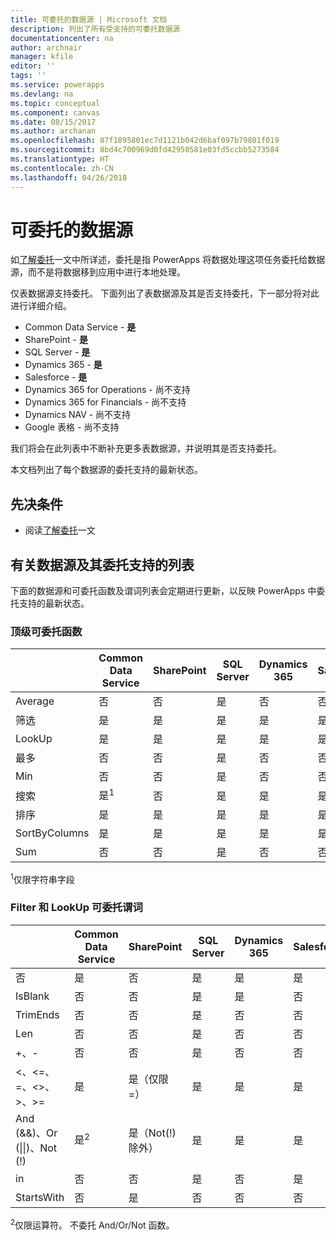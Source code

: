 ```yaml
---
title: 可委托的数据源 | Microsoft 文档
description: 列出了所有受支持的可委托数据源
documentationcenter: na
author: archnair
manager: kfile
editor: ''
tags: ''
ms.service: powerapps
ms.devlang: na
ms.topic: conceptual
ms.component: canvas
ms.date: 08/15/2017
ms.author: archanan
ms.openlocfilehash: 87f1895801ec7d1121b042d6baf097b79801f019
ms.sourcegitcommit: 8bd4c700969d0fd42950581e03fd5ccbb5273584
ms.translationtype: HT
ms.contentlocale: zh-CN
ms.lasthandoff: 04/26/2018
---
```

# <a name="delegable-data-sources"></a>可委托的数据源
如[了解委托](delegation-overview.md)一文中所详述，委托是指 PowerApps 将数据处理这项任务委托给数据源，而不是将数据移到应用中进行本地处理。

仅表数据源支持委托。 下面列出了表数据源及其是否支持委托，下一部分将对此进行详细介绍。

* Common Data Service - **是**
* SharePoint - **是**
* SQL Server - **是**
* Dynamics 365 - **是**
* Salesforce - **是**
* Dynamics 365 for Operations - 尚不支持
* Dynamics 365 for Financials - 尚不支持
* Dynamics NAV - 尚不支持
* Google 表格 - 尚不支持

我们将会在此列表中不断补充更多表数据源，并说明其是否支持委托。

本文档列出了每个数据源的委托支持的最新状态。

## <a name="prerequisites"></a>先决条件

* 阅读[了解委托](delegation-overview.md)一文

## <a name="list-of-data-sources-and-supported-delegation"></a>有关数据源及其委托支持的列表
下面的数据源和可委托函数及谓词列表会定期进行更新，以反映 PowerApps 中委托支持的最新状态。

### <a name="top-level-delegable-functions"></a>顶级可委托函数
| &nbsp; | Common Data Service | SharePoint | SQL Server | Dynamics 365 | Salesforce |
| --- | --- | --- | --- | --- | --- |
| Average |否 |否 |是 |否 |否 |
| 筛选 |是 |是 |是 |是 |是 |
| LookUp |是 |是 |是 |是 |是 |
| 最多 |否 |否 |是 |否 |否 |
| Min |否 |否 |是 |否 |否 |
| 搜索 |是<sup>1</sup> |否 |是 |是 |是 |
| 排序 |是 |是 |是 |是 |是 |
| SortByColumns |是 |是 |是 |是 |是 |
| Sum |否 |否 |是 |否 |否 |

<sup>1</sup>仅限字符串字段

### <a name="filter-and-lookup-delegable-predicates"></a>Filter 和 LookUp 可委托谓词
| &nbsp; | Common Data Service | SharePoint | SQL Server | Dynamics 365 | Salesforce |
| --- | --- | --- | --- | --- | --- |
| 否 |是 |否 |是 |是 |是 |
| IsBlank |否 |否 |是 |是 |否 |
| TrimEnds |否 |否 |是 |否 |否 |
| Len |否 |否 |是 |否 |否 |
| +、- |否 |否 |是 |否 |否 |
| <、<=、=、<>、>、>= |是 |是（仅限 =） |是 |是 |是 |
| And (&&)、Or (&#124;&#124;)、Not (!) |是<sup>2</sup> |是（Not(!) 除外） |是 |是 |是 |
| in |否 |否 |是 |否 |是 |
| StartsWith |否 |是 |否 |否 |否 |

<sup>2</sup>仅限运算符。 不委托 And/Or/Not 函数。
